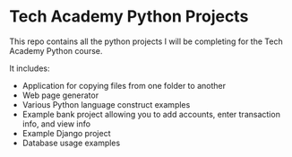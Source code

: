 # Tech Academy Python Projects

This repo contains all the python projects I will be completing for the Tech Academy Python course.

It includes:
- Application for copying files from one folder to another
- Web page generator
- Various Python language construct examples
- Example bank project allowing you to add accounts, enter transaction info, and view info
- Example Django project
- Database usage examples
